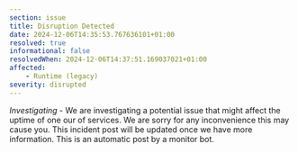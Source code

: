 ```yaml
---
section: issue
title: Disruption Detected
date: 2024-12-06T14:35:53.767636101+01:00
resolved: true
informational: false
resolvedWhen: 2024-12-06T14:37:51.169037021+01:00
affected:
    - Runtime (legacy)
severity: disrupted
---
```

*Investigating* - We are investigating a potential issue that might affect the uptime of one our of services. We are sorry for any inconvenience this may cause you. This incident post will be updated once we have more information.
This is an automatic post by a monitor bot.